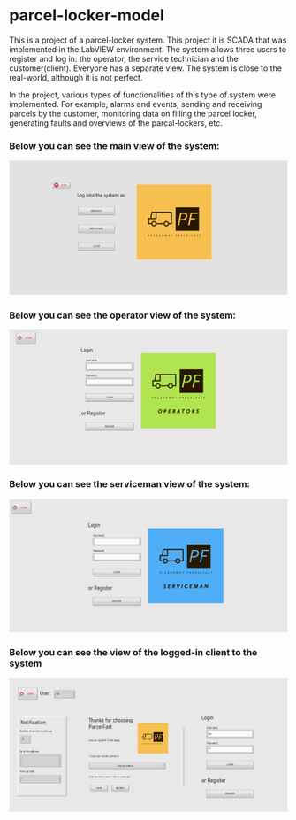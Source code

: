 # parcel-locker-model
This is a project of a parcel-locker system. This project it is SCADA that was implemented in the LabVIEW environment.
The system allows three users to register and log in: the operator, the service technician and the customer(client). Everyone has a separate view. The system is close to the real-world, although it is not perfect.

In the project, various types of functionalities of this type of system were implemented. For example, alarms and events, sending and receiving parcels by the customer, monitoring data on filling the parcel locker, generating faults and overviews of the parcal-lockers, etc.


### Below you can see the main view of the system:
<p float="left">
  <img src ="images/main.png" width="800" >
</p>

### Below you can see the operator view of the system:
<p float="left">
  <img src ="images/operator.png" width="800" >
</p>

### Below you can see the serviceman view of the system:
<p float="left">
  <img src ="images/serviceman.png" width="800" >
</p>

### Below you can see the view of the logged-in client to the system
<p float="left">
  <img src ="images/client.png" width="800" >
</p>
